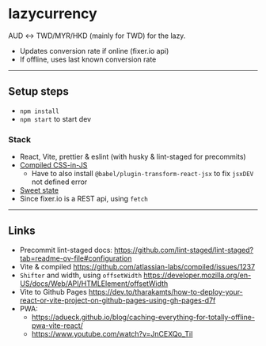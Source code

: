 # lazycurrency

AUD ↔ TWD/MYR/HKD (mainly for TWD) for the lazy.

- Updates conversion rate if online (fixer.io api)
- If offline, uses last known conversion rate

---

## Setup steps

- `npm install`
- `npm start` to start dev

### Stack

- React, Vite, prettier & eslint (with husky &
  lint-staged for precommits)
- [Compiled CSS-in-JS](https://compiledcssinjs.com)
  - Have to also install `@babel/plugin-transform-react-jsx` to fix
    `jsxDEV` not defined error
- [Sweet state](https://atlassian.github.io/react-sweet-state/)
- Since fixer.io is a REST api, using `fetch`

---

## Links

- Precommit lint-staged docs: <https://github.com/lint-staged/lint-staged?tab=readme-ov-file#configuration>
- Vite & compiled <https://github.com/atlassian-labs/compiled/issues/1237>
- `Shifter` and width, using `offsetWidth` <https://developer.mozilla.org/en-US/docs/Web/API/HTMLElement/offsetWidth>
- Vite to Github Pages <https://dev.to/tharakamts/how-to-deploy-your-react-or-vite-project-on-github-pages-using-gh-pages-d7f>
- PWA:
  - <https://adueck.github.io/blog/caching-everything-for-totally-offline-pwa-vite-react/>
  - <https://www.youtube.com/watch?v=JnCEXQo_TiI>
